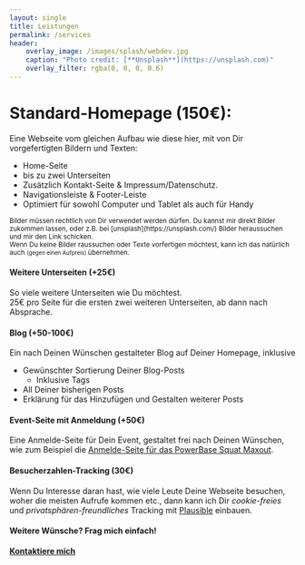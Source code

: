 ```yaml
---
layout: single
title: Leistungen
permalink: /services
header:
    overlay_image: /images/splash/webdev.jpg
    caption: "Photo credit: [**Unsplash**](https://unsplash.com)"
    overlay_filter: rgba(0, 0, 0, 0.6)
---
```


# Standard-Homepage (150€):
Eine Webseite vom gleichen Aufbau wie diese hier, mit von Dir vorgefertigten Bildern und Texten:
* Home-Seite
* bis zu zwei Unterseiten
* Zusätzlich Kontakt-Seite & Impressum/Datenschutz.
* Navigationsleiste & Footer-Leiste
* Optimiert für sowohl Computer und Tablet als auch für Handy

<small>
Bilder müssen rechtlich von Dir verwendet werden dürfen.  
Du kannst mir direkt Bilder zukommen lassen, oder z.B. bei [unsplash](https://unsplash.com/) Bilder heraussuchen und mir den Link schicken. <br>
Wenn Du keine Bilder raussuchen oder Texte vorfertigen möchtest, kann ich das natürlich auch <small> (gegen einen Aufpreis) </small> übernehmen.
</small>

#### Weitere Unterseiten (+25€)
So viele weitere Unterseiten wie Du möchtest.  
25€ pro Seite für die ersten zwei weiteren Unterseiten, ab dann nach Absprache.

#### Blog (+50-100€)
Ein nach Deinen Wünschen gestalteter Blog auf Deiner Homepage, inklusive
* Gewünschter Sortierung Deiner Blog-Posts
  * Inklusive Tags
* All Deiner bisherigen Posts
* Erklärung für das Hinzufügen und Gestalten weiterer Posts

#### Event-Seite mit Anmeldung (+50€)
Eine Anmelde-Seite für Dein Event, gestaltet frei nach Deinen Wünschen, wie zum Beispiel die [Anmelde-Seite
für das PowerBase Squat Maxout](https://anmeldung-squatmax.netlify.app/anmeldung).

#### Besucherzahlen-Tracking (30€)
Wenn Du Interesse daran hast, wie viele Leute Deine Webseite besuchen, woher die meisten Aufrufe kommen etc., 
dann kann ich Dir *cookie-freies* und *privatsphären-freundliches* Tracking mit [Plausible](https://plausible.io/) einbauen.

#### Weitere Wünsche? Frag mich einfach!
**[Kontaktiere mich](/contact)**